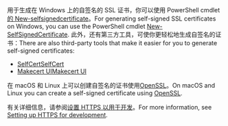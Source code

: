 <span data-ttu-id="d82a4-101">用于生成在 Windows 上的自签名的 SSL 证书，你可以使用 PowerShell cmdlet[的 New-selfsignedcertificate](https://technet.microsoft.com/itpro/powershell/windows/pki/new-selfsignedcertificate)。</span><span class="sxs-lookup"><span data-stu-id="d82a4-101">For generating self-signed SSL certificates on Windows, you can use the PowerShell cmdlet [New-SelfSignedCertificate](https://technet.microsoft.com/itpro/powershell/windows/pki/new-selfsignedcertificate).</span></span> <span data-ttu-id="d82a4-102">此外，还有第三方工具，可使你更轻松地生成自签名的证书：</span><span class="sxs-lookup"><span data-stu-id="d82a4-102">There are also third-party tools that make it easier for you to generate self-signed certificates:</span></span>

* [<span data-ttu-id="d82a4-103">SelfCert</span><span class="sxs-lookup"><span data-stu-id="d82a4-103">SelfCert</span></span>](https://www.pluralsight.com/blog/software-development/selfcert-create-a-self-signed-certificate-interactively-gui-or-programmatically-in-net)
* [<span data-ttu-id="d82a4-104">Makecert UI</span><span class="sxs-lookup"><span data-stu-id="d82a4-104">Makecert UI</span></span>](http://makecertui.codeplex.com/)

<span data-ttu-id="d82a4-105">在 macOS 和 Linux 上可以创建自签名的证书使用[OpenSSL](https://www.openssl.org/)。</span><span class="sxs-lookup"><span data-stu-id="d82a4-105">On macOS and Linux you can create a self-signed certificate using [OpenSSL](https://www.openssl.org/).</span></span>

<span data-ttu-id="d82a4-106">有关详细信息，请参阅[设置 HTTPS 以用于开发](xref:security/https)。</span><span class="sxs-lookup"><span data-stu-id="d82a4-106">For more information, see [Setting up HTTPS for development](xref:security/https).</span></span>
